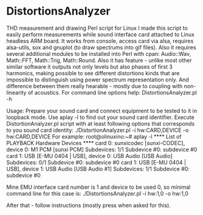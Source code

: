 # DistortionsAnalyzer
THD measurement and drawing Perl script for Linux
I made this script to easily perform measurements while sound interface card attached to Linux headless ARM board. It works from console, access card via alsa, requires alsa-utils, sox and gnuplot (to draw spectrums into gif files). Also it requires several additional modules to be installed into Perl with cpan: Audio::Wav, Math::FFT, Math::Trig, Math::Round.
Also it has feature - unlike most other similar software it outputs not only levels but also phases of first 3 harmonics, making possible to see different distortions kinds that are impossible to distinguish using power spectrum representation only. And difference between them really hearable - mostly due to coupling with non-linearity of acoustics.
For command line options help: DistortionsAnalyzer.pl -h

Usage:
Prepare your sound card and connect equipment to be tested to it in loopback mode.
Use aplay -l to find out your sound card identifier. Execute DistortionAnalyzer.pl script with at least following options that corresponds to you sound card identity:
./DistortionAnalyzer.pl -i hw:CARD,DEVICE -o hw:CARD,DEVICE
For example:
root@olinuxino:~# aplay -l
**** List of PLAYBACK Hardware Devices ****
card 0: sunxicodec [sunxi-CODEC], device 0: M1 PCM [sunxi PCM]
  Subdevices: 1/1
  Subdevice #0: subdevice #0
card 1: USB [E-MU 0404 | USB], device 0: USB Audio [USB Audio]
  Subdevices: 0/1
  Subdevice #0: subdevice #0
card 1: USB [E-MU 0404 | USB], device 1: USB Audio [USB Audio #1]
  Subdevices: 1/1
  Subdevice #0: subdevice #0

Mine EMU interface card number is 1 and device to be used 0, so minimal command line for this case is:
./DistortionsAnalyzer.pl -i hw:1,0 -o hw:1,0

After that - follow instructions (mostly press <ENTER> when asked for this).